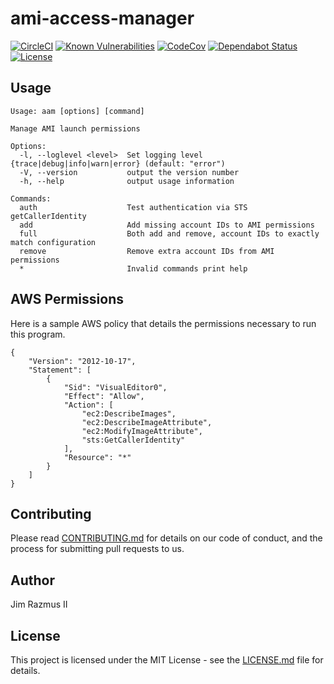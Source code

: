 # ami-access-manager

[![CircleCI](https://circleci.com/gh/jimrazmus/ami-access-manager/tree/master.svg?style=svg)](https://circleci.com/gh/jimrazmus/ami-access-manager/tree/master) [![Known Vulnerabilities](https://snyk.io/test/github/jimrazmus/ami-access-manager/badge.svg?targetFile=package.json)](https://snyk.io/test/github/jimrazmus/ami-access-manager?targetFile=package.json) [![CodeCov](https://codecov.io/gh/jimrazmus/ami-access-manager/branch/master/graph/badge.svg)](https://codecov.io/gh/jimrazmus/ami-access-manager) [![Dependabot Status](https://api.dependabot.com/badges/status?host=github&repo=jimrazmus/ami-access-manager)](https://dependabot.com) [![License](http://img.shields.io/:license-mit-blue.svg?style=flat-square)](http://badges.mit-license.org)

## Usage

    Usage: aam [options] [command]

    Manage AMI launch permissions

    Options:
      -l, --loglevel <level>  Set logging level {trace|debug|info|warn|error} (default: "error")
      -V, --version           output the version number
      -h, --help              output usage information

    Commands:
      auth                    Test authentication via STS getCallerIdentity
      add                     Add missing account IDs to AMI permissions
      full                    Both add and remove, account IDs to exactly match configuration
      remove                  Remove extra account IDs from AMI permissions
      *                       Invalid commands print help

## AWS Permissions

Here is a sample AWS policy that details the permissions necessary to run this program.

    {
        "Version": "2012-10-17",
        "Statement": [
            {
                "Sid": "VisualEditor0",
                "Effect": "Allow",
                "Action": [
                    "ec2:DescribeImages",
                    "ec2:DescribeImageAttribute",
                    "ec2:ModifyImageAttribute",
                    "sts:GetCallerIdentity"
                ],
                "Resource": "*"
            }
        ]
    }

## Contributing

Please read [CONTRIBUTING.md](CONTRIBUTING.md) for details on our code of conduct, and the process for submitting pull requests to us.

## Author

Jim Razmus II

## License

This project is licensed under the MIT License - see the [LICENSE.md](LICENSE.md) file for details.
